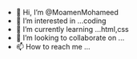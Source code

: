 - 👋 Hi, I’m @MoamenMohameed
- 👀 I’m interested in ...coding
- 🌱 I’m currently learning ...html,css
- 💞️ I’m looking to collaborate on ...
- 📫 How to reach me ...

<!---
MoamenMohameed/MoamenMohameed is a ✨ special ✨ repository because its `README.md` (this file) appears on your GitHub profile.
You can click the Preview link to take a look at your changes.
--->
